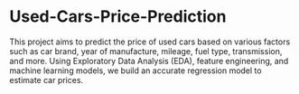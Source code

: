 # Used-Cars-Price-Prediction
This project aims to predict the price of used cars based on various factors such as car brand, year of manufacture, mileage, fuel type, transmission, and more. Using Exploratory Data Analysis (EDA), feature engineering, and machine learning models, we build an accurate regression model to estimate car prices.
